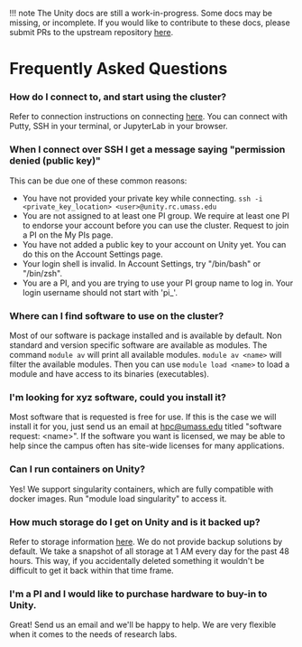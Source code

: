!!! note
    The Unity docs are still a work-in-progress. Some docs may be missing, or incomplete. If you would like to contribute to these docs, please submit PRs to the upstream repository [here](https://github.com/UMass-RC/unity-docs).

# Frequently Asked Questions #

### How do I connect to, and start using the cluster? ###
Refer to connection instructions on connecting [here](https://unity.rc.umass.edu/docs/connecting/ssh.html).
You can connect with Putty, SSH in your terminal, or JupyterLab in your browser.

### When I connect over SSH I get a message saying "permission denied (public key)" ### 
This can be due one of these common reasons:

* You have not provided your private key while connecting. `ssh -i <private_key_location> <user>@unity.rc.umass.edu`
* You are not assigned to at least one PI group. We require at least one PI to endorse your account before you can use the cluster. Request to join a PI on the My PIs page.
* You have not added a public key to your account on Unity yet. You can do this on the Account Settings page.
* Your login shell is invalid. In Account Settings, try "/bin/bash" or "/bin/zsh".
* You are a PI, and you are trying to use your PI group name to log in. Your login username should not start with 'pi_'.

### Where can I find software to use on the cluster? ###
Most of our software is package installed and is available by default. 
Non standard and version specific software are available as modules.
The command `module av` will print all available modules. `module av <name>` will filter the available modules.
Then you can use `module load <name>` to load a module and have access to its binaries (executables).

### I'm looking for xyz software, could you install it? ###
Most software that is requested is free for use. 
If this is the case we will install it for you, just send us an email at hpc@umass.edu titled "software request: \<name\>".
If the software you want is licensed, we may be able to help since the campus often has site-wide licenses for many applications.

### Can I run containers on Unity? ###
Yes! We support singularity containers, which are fully compatible with docker images. Run "module load singularity" to access it.

### How much storage do I get on Unity and is it backed up? ###
Refer to storage information [here](https://unity.rc.umass.edu/docs/technical/storage.html).
We do not provide backup solutions by default.
We take a snapshot of all storage at 1 AM every day for the past 48 hours.
This way, if you accidentally deleted something it wouldn't be difficult to get it back within that time frame.

### I'm a PI and I would like to purchase hardware to buy-in to Unity. ###
Great! Send us an email and we'll be happy to help. We are very flexible when it comes to the needs of research labs.
